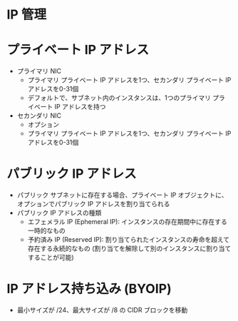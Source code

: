 # IP 管理
# プライベート IP アドレス
- プライマリ NIC
  - プライマリ プライベート IP アドレスを1つ、セカンダリ プライベート IP アドレスを0-31個
  - デフォルトで、サブネット内のインスタンスは、1つのプライマリ プライベート IP アドレスを持つ
- セカンダリ NIC
  - オプション
  - プライマリ プライベート IP アドレスを1つ、セカンダリ プライベート IP アドレスを0-31個
# パブリック IP アドレス
- パブリック サブネットに存在する場合、プライベート IP オブジェクトに、オプションでパブリック IP アドレスを割り当てられる
- パブリック IP アドレスの種類
  - エフェメラル IP (Ephemeral IP): インスタンスの存在期間中に存在する一時的なもの
  - 予約済み IP (Reserved IP): 割り当てられたインスタンスの寿命を超えて存在する永続的なもの (割り当てを解除して別のインスタンスに割り当てすることが可能)
# IP アドレス持ち込み (BYOIP)
- 最小サイズが /24、最大サイズが /8 の CIDR ブロックを移動
